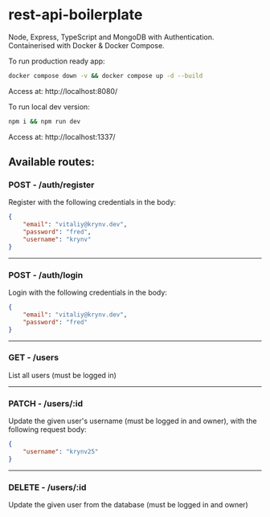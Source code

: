 # rest-api-boilerplate

Node, Express, TypeScript and MongoDB with Authentication. 
Containerised with Docker & Docker Compose.

To run production ready app:
```bash
docker compose down -v && docker compose up -d --build
```

Access at:
http://localhost:8080/

To run local dev version:
```bash
npm i && npm run dev
```

Access at:
http://localhost:1337/

## Available routes:
### POST - /auth/register

Register with the following credentials in the body:
```json
{
    "email": "vitaliy@krynv.dev",
    "password": "fred",
    "username": "krynv"
}
```
___________
### POST - /auth/login

Login with the following credentials in the body:
```json
{
    "email": "vitaliy@krynv.dev",
    "password": "fred"
}
```
___________
### GET - /users

List all users (must be logged in)

___________
### PATCH - /users/:id

Update the given user's username (must be logged in and owner), with the following request body:
```json
{
    "username": "krynv25"
}
```
___________
### DELETE - /users/:id
Update the given user from the database (must be logged in and owner)